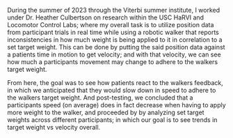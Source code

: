 During the summer of 2023 through the Viterbi summer institute, I worked under Dr. Heather Culbertson on research within the USC HaRVI and Locomotor Control Labs; where my overall task is to utilize position data from participant trials in real time while using a robotic walker that reports inconsistencies in how much weight is being applied to it in correlation to a set target weight. This can be done by putting the said position data against a patients time in motion to get velocity; and with that velocity, we can see how much a participants movement may change to adhere to the walkers target weight. 

From here, the goal was to see how patients react to the walkers feedback, in which we anticipated that they would slow down in speed to adhere to the walkers target weight. And post-testing, we concluded that a participants speed (on average) does in fact decrease when having to apply more weight to the walker, and proceeded by by analyzing set target weights across different participants; in which our goal is to see trends in target weight vs velocity overall.
